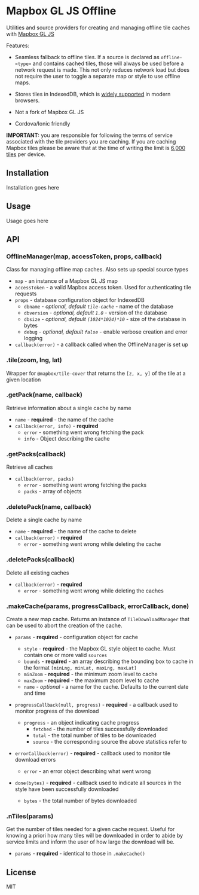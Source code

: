 # Mapbox GL JS Offline
Utilities and source providers for creating and managing offline tile caches with [Mapbox GL JS](https://www.mapbox.com/mapbox-gl-js)

Features:
+ Seamless fallback to offline tiles. If a source is declared as `offline-<type>`
and contains cached tiles, those will always be used before a network request is made.
This not only reduces network load but does not require the user to toggle a separate
map or style to use offline maps.  

+ Stores tiles in IndexedDB, which is [widely supported](https://caniuse.com/#feat=indexeddb)
in modern browsers.  

+ Not a fork of Mapbox GL JS  

+ Cordova/Ionic friendly

__IMPORTANT:__ you are responsible for following the terms of service associated
with the tile providers you are caching. If you are caching Mapbox tiles please
be aware that at the time of writing the limit is [6,000 tiles](https://www.mapbox.com/help/mobile-offline/#tile-ceiling--limits)
per device.

## Installation
Installation goes here  

## Usage  
Usage goes here  


## API

### OfflineManager(map, accessToken, props, callback)
Class for managing offline map caches. Also sets up special source types   
+ `map` - an instance of a Mapbox GL JS map
+ `accessToken` - a valid Mapbox access token. Used for authenticating tile requests
+ `props` - database configuration object for IndexedDB
  + `dbname` - *optional, default `tile-cache`* - name of the database
  + `dbversion` - *optional, default `1.0`* - version of the database
  + `dbsize` - *optional, default `(1024*1024)*10`* - size of the database in bytes
  + `debug` - *optional, default `false`* - enable verbose creation and error logging
+ `callback(error)` - a callback called when the OfflineManager is set up

### .tile(zoom, lng, lat)  
Wrapper for `@mapbox/tile-cover` that returns the `[z, x, y]` of the tile at a
given location

### .getPack(name, callback)  
Retrieve information about a single cache by name  
+ `name` - __required__ - the name of the cache
+ `callback(error, info)` - __required__  
  + `error` - something went wrong fetching the pack
  + `info` - Object describing the cache

### .getPacks(callback)  
Retrieve all caches  
+ `callback(error, packs)`
  + `error` - something went wrong fetching the packs
  + `packs` - array of objects

### .deletePack(name, callback)  
Delete a single cache by name  
+ `name` - __required__ - the name of the cache to delete  
+ `callback(error)` - __required__
  + `error` - something went wrong while deleting the cache  

### .deletePacks(callback)  
Delete all existing caches  
+ `callback(error)` - __required__
  + `error` - something went wrong while deleting the caches  

### .makeCache(params, progressCallback, errorCallback, done)  
Create a new map cache. Returns an instance of `TileDownloadManager` that can be
used to abort the creation of the cache.  
+ `params` - __required__ - configuration object for cache  
  + `style` - __required__ - the Mapbox GL style object to cache. Must contain one or more valid `sources`  
  + `bounds` - __required__ - an array describing the bounding box to cache in the format `[minLng, minLat, maxLng, maxLat]`  
  + `minZoom` - __required__ - the minimum zoom level to cache  
  + `maxZoom` - __required__ - the maximum zoom level to cache  
  + `name` - *optional* - a name for the cache. Defaults to the current date and time  

+ `progressCallback(null, progress)` - __required__ - a callback used to monitor progress of the download  
  + `progress` - an object indicating cache progress  
    + `fetched` - the number of tiles successfully downloaded  
    + `total` - the total number of tiles to be downloaded  
    + `source` - the corresponding source the above statistics refer to  

+ `errorCallback(error)` - __required__ - callback used to monitor tile download errors  
  + `error` - an error object describing what went wrong  

+ `done(bytes)` - __required__ - callback used to indicate all sources in the style have been successfully downloaded  
  + `bytes` - the total number of bytes downloaded  

### .nTiles(params)  
Get the number of tiles needed for a given cache request. Useful for knowing a priori
how many tiles will be downloaded in order to abide by service limits and inform
the user of how large the download will be.  
+ `params` - __required__ - identical to those in `.makeCache()`  



## License
MIT
